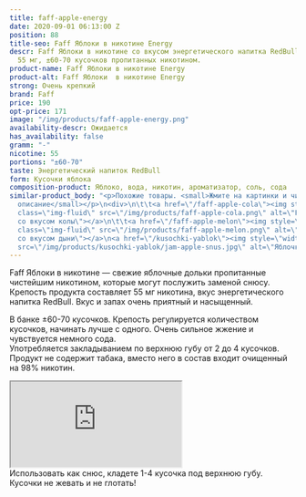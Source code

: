 ```yaml
---
title: faff-apple-energy
date: 2020-09-01 06:13:00 Z
position: 88
title-seo: Faff Яблоки в никотине Energy
descr: Faff Яблоки в никотине cо вкусом энергетического напитка RedBull. Крепость
  55 мг, ±60-70 кусочков пропитанных никотином.
product-name: Faff Яблоки в никотине Energy
product-alt: Faff Яблоки  в никотине Energy
strong: Очень крепкий
brand: Faff
price: 190
opt-price: 171
image: "/img/products/faff-apple-energy.png"
availability-descr: Ожидается
has_availability: false
gramm: "-"
nicotine: 55
portions: "±60-70"
taste: Энергетический напиток RedBull
form: Кусочки яблока
composition-product: Яблоко, вода, никотин, ароматизатор, соль, сода
similar-product_body: "<p>Похожие товары. <small>Жмите на картинки и читайте полное
  описание</small></p>\n<div>\n\t\t<a href=\"/faff-apple-cola\"><img style=\"width:32%\"
  class=\"img-fluid\" src=\"/img/products/faff-apple-cola.png\" alt=\"Faff яблочки
  со вкусом колы\"></a>\n\t\t<a href=\"/faff-apple-melon\"><img style=\"width:32%\"
  class=\"img-fluid\" src=\"/img/products/faff-apple-melon.png\" alt=\"Faff яблочки
  со вкусом дыни\"></a>\n<a href=\"/kusochki-yablok\"><img style=\"width:32%\" class=\"img-fluid\"
  src=\"/img/products/kusochki-yablok/jam-apple-snus.jpg\" alt=\"Яблочки jam\"></a>\n</div>"
---
```


Faff Яблоки в никотине — свежие яблочные дольки пропитанные чистейшим никотином, которые могут послужить заменой снюсу.<br>
Крепость продукта составляет 55 мг никотина, вкус энергетического напитка RedBull. Вкус и запах очень приятный и насыщенный.

В банке ±60-70 кусочков. Крепость регулируется количеством кусочков, начинать лучше с одного. Очень сильное жжение и чувствуется немного сода.<br>
Употребляется закладыванием по верхнюю губу от 2 до 4 кусочков.
Продукт не содержит табака, вместо него в состав входит очищенный на 98% никотин.
<div class="embed-responsive embed-responsive-16by9 mb-3">
  <iframe class="embed-responsive-item" src="https://www.youtube.com/embed/ykyz1C7X_iI" allowfullscreen></iframe>
</div>
Использовать как снюс, кладете 1-4 кусочка под верхнюю губу. Кусочки не жевать и не глотать!